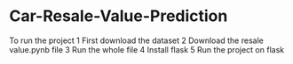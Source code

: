# Car-Resale-Value-Prediction

To run the project 
1 First download the dataset
2 Download the resale value.pynb file
3 Run the whole file
4 Install flask
5 Run the project on flask
